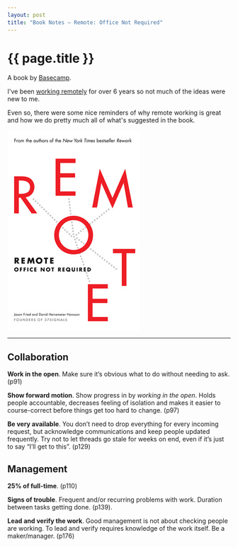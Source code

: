 ```yaml
---
layout: post
title: "Book Notes – Remote: Office Not Required"
---
```


# {{ page.title }}

A book by [Basecamp](https://basecamp.com/books).

I've been [working remotely](https://www.mysociety.org/about/careers/) for over 6 years so not much of the ideas were new to me.

Even so, there were some nice reminders of why remote working is great and how we do pretty much all of what's suggested in the book.

![Book Cover of Remote](/images/posts/remote.jpg)

---

## Collaboration

**Work in the open**. Make sure it’s obvious what to do without needing to ask. (p91)

**Show forward motion**. Show progress in by _working in the open_. Holds people accountable, decreases feeling of isolation and makes it easier to course-correct before things get too hard to change. (p97)

**Be very available**. You don’t need to drop everything for every incoming request, but acknowledge communications and keep people updated frequently. Try not to let threads go stale for weeks on end, even if it’s just to say “I’ll get to this”. (p129)

## Management

**25% of full-time**. (p110)

**Signs of trouble**. Frequent and/or recurring problems with work. Duration between tasks getting done. (p139).

**Lead and verify the work**. Good management is not about checking people are working. To lead and verify requires knowledge of the work itself. Be a maker/manager. (p176)
